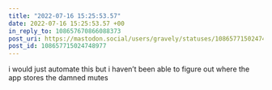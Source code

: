 ```yaml
---
title: "2022-07-16 15:25:53.57"
date: 2022-07-16 15:25:53.57 +00
in_reply_to: 108657670866088373
post_uri: https://mastodon.social/users/gravely/statuses/108657715024748977
post_id: 108657715024748977
---
```

i would just automate this but i haven’t been able to figure out where the app stores the damned mutes


